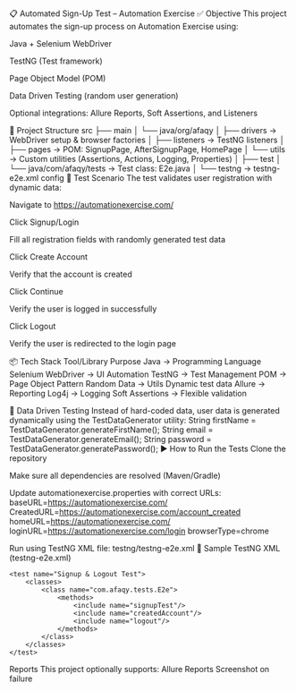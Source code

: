 📋 Automated Sign-Up Test – Automation Exercise
✅ Objective
This project automates the sign-up process on Automation Exercise using:

Java + Selenium WebDriver

TestNG (Test framework)

Page Object Model (POM)

Data Driven Testing (random user generation)

Optional integrations: Allure Reports, Soft Assertions, and Listeners

📂 Project Structure
src
├── main
│   └── java/org/afaqy
│       ├── drivers        → WebDriver setup & browser factories
│       ├── listeners      → TestNG listeners
│       ├── pages          → POM: SignupPage, AfterSignupPage, HomePage
│       └── utils          → Custom utilities (Assertions, Actions, Logging, Properties)
│
├── test
│   └── java/com/afaqy/tests → Test class: E2e.java
│
└── testng                  → testng-e2e.xml config
🧪 Test Scenario
The test validates user registration with dynamic data:

Navigate to https://automationexercise.com/

Click Signup/Login

Fill all registration fields with randomly generated test data

Click Create Account

Verify that the account is created

Click Continue

Verify the user is logged in successfully

Click Logout

Verify the user is redirected to the login page

📦 Tech Stack
Tool/Library	Purpose
Java	-> Programming Language
Selenium WebDriver ->	UI Automation
TestNG	->   Test Management
POM	 -> Page Object Pattern
Random Data -> Utils	Dynamic test data
Allure -> Reporting
Log4j	-> Logging
Soft Assertions ->	Flexible validation

🔁 Data Driven Testing
Instead of hard-coded data, user data is generated dynamically using the TestDataGenerator utility:
String firstName = TestDataGenerator.generateFirstName();
String email = TestDataGenerator.generateEmail();
String password = TestDataGenerator.generatePassword();
▶️ How to Run the Tests
Clone the repository

Make sure all dependencies are resolved (Maven/Gradle)

Update automationexercise.properties with correct URLs:
baseURL=https://automationexercise.com/
CreatedURL=https://automationexercise.com/account_created
homeURL=https://automationexercise.com/
loginURL=https://automationexercise.com/login
browserType=chrome

Run using TestNG XML file:
testng/testng-e2e.xml
📜 Sample TestNG XML (testng-e2e.xml)
<?xml version="1.0" encoding="UTF-8"?>
<!DOCTYPE suite SYSTEM "https://testng.org/testng-1.0.dtd">
<suite name="AutomationExercise E2E Test Suite">
    <listeners>
        <listener class-name="org.afaqy.listeners.TestNGListeners"/>
    </listeners>

    <test name="Signup & Logout Test">
        <classes>
            <class name="com.afaqy.tests.E2e">
                <methods>
                    <include name="signupTest"/>
                    <include name="createdAccount"/>
                    <include name="logout"/>
                </methods>
            </class>
        </classes>
    </test>
</suite>

 Reports
This project optionally supports:
Allure Reports
Screenshot on failure
